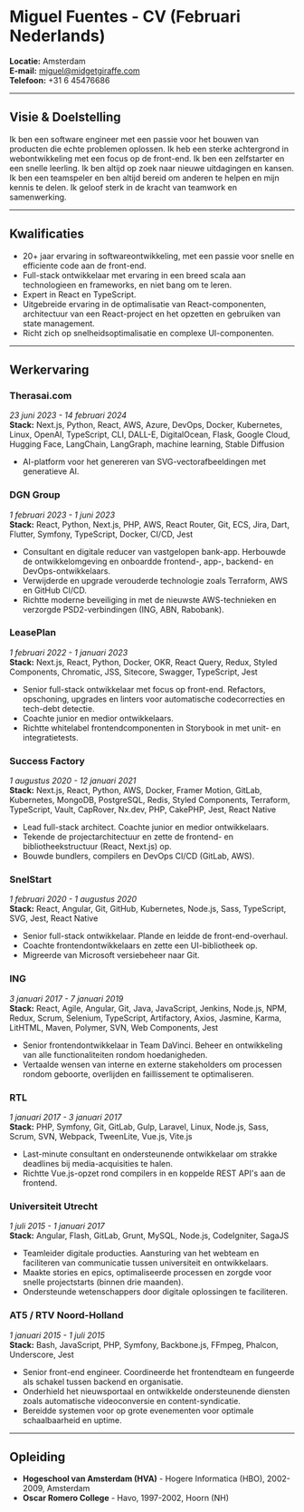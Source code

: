 # Miguel Fuentes - CV (Februari Nederlands)

**Locatie:** Amsterdam  
**E-mail:** miguel@midgetgiraffe.com  
**Telefoon:** +31 6 45476686  

---

## Visie & Doelstelling
Ik ben een software engineer met een passie voor het bouwen van producten die echte problemen oplossen. Ik heb een sterke achtergrond in webontwikkeling met een focus op de front-end. Ik ben een zelfstarter en een snelle leerling. Ik ben altijd op zoek naar nieuwe uitdagingen en kansen. Ik ben een teamspeler en ben altijd bereid om anderen te helpen en mijn kennis te delen. Ik geloof sterk in de kracht van teamwork en samenwerking.

---

## Kwalificaties
- 20+ jaar ervaring in softwareontwikkeling, met een passie voor snelle en efficiente code aan de front-end.  
- Full-stack ontwikkelaar met ervaring in een breed scala aan technologieen en frameworks, en niet bang om te leren.  
- Expert in React en TypeScript.  
- Uitgebreide ervaring in de optimalisatie van React-componenten, architectuur van een React-project en het opzetten en gebruiken van state management.  
- Richt zich op snelheidsoptimalisatie en complexe UI-componenten.

---

## Werkervaring

### Therasai.com  
*23 juni 2023 - 14 februari 2024*  
**Stack:** Next.js, Python, React, AWS, Azure, DevOps, Docker, Kubernetes, Linux, OpenAI, TypeScript, CLI, DALL-E, DigitalOcean, Flask, Google Cloud, Hugging Face, LangChain, LangGraph, machine learning, Stable Diffusion  
- AI-platform voor het genereren van SVG-vectorafbeeldingen met generatieve AI.

### DGN Group  
*1 februari 2023 - 1 juni 2023*  
**Stack:** React, Python, Next.js, PHP, AWS, React Router, Git, ECS, Jira, Dart, Flutter, Symfony, TypeScript, Docker, CI/CD, Jest  
- Consultant en digitale reducer van vastgelopen bank-app. Herbouwde de ontwikkelomgeving en onboardde frontend-, app-, backend- en DevOps-ontwikkelaars.  
- Verwijderde en upgrade verouderde technologie zoals Terraform, AWS en GitHub CI/CD.  
- Richtte moderne beveiliging in met de nieuwste AWS-technieken en verzorgde PSD2-verbindingen (ING, ABN, Rabobank).

### LeasePlan  
*1 februari 2022 - 1 januari 2023*  
**Stack:** Next.js, React, Python, Docker, OKR, React Query, Redux, Styled Components, Chromatic, JSS, Sitecore, Swagger, TypeScript, Jest  
- Senior full-stack ontwikkelaar met focus op front-end. Refactors, opschoning, upgrades en linters voor automatische codecorrecties en tech-debt detectie.  
- Coachte junior en medior ontwikkelaars.  
- Richtte whitelabel frontendcomponenten in Storybook in met unit- en integratietests.

### Success Factory  
*1 augustus 2020 - 12 januari 2021*  
**Stack:** Next.js, React, Python, AWS, Docker, Framer Motion, GitLab, Kubernetes, MongoDB, PostgreSQL, Redis, Styled Components, Terraform, TypeScript, Vault, CapRover, Nx.dev, PHP, CakePHP, Jest, React Native  
- Lead full-stack architect. Coachte junior en medior ontwikkelaars.  
- Tekende de projectarchitectuur en zette de frontend- en bibliotheekstructuur (React, Next.js) op.  
- Bouwde bundlers, compilers en DevOps CI/CD (GitLab, AWS).

### SnelStart  
*1 februari 2020 - 1 augustus 2020*  
**Stack:** React, Angular, Git, GitHub, Kubernetes, Node.js, Sass, TypeScript, SVG, Jest, React Native  
- Senior full-stack ontwikkelaar. Plande en leidde de front-end-overhaul.  
- Coachte frontendontwikkelaars en zette een UI-bibliotheek op.  
- Migreerde van Microsoft versiebeheer naar Git.

### ING  
*3 januari 2017 - 7 januari 2019*  
**Stack:** React, Agile, Angular, Git, Java, JavaScript, Jenkins, Node.js, NPM, Redux, Scrum, Selenium, TypeScript, Artifactory, Axios, Jasmine, Karma, LitHTML, Maven, Polymer, SVN, Web Components, Jest  
- Senior frontendontwikkelaar in Team DaVinci. Beheer en ontwikkeling van alle functionaliteiten rondom hoedanigheden.  
- Vertaalde wensen van interne en externe stakeholders om processen rondom geboorte, overlijden en faillissement te optimaliseren.

### RTL  
*1 januari 2017 - 3 januari 2017*  
**Stack:** PHP, Symfony, Git, GitLab, Gulp, Laravel, Linux, Node.js, Sass, Scrum, SVN, Webpack, TweenLite, Vue.js, Vite.js  
- Last-minute consultant en ondersteunende ontwikkelaar om strakke deadlines bij media-acquisities te halen.  
- Richtte Vue.js-opzet rond compilers in en koppelde REST API's aan de frontend.

### Universiteit Utrecht  
*1 juli 2015 - 1 januari 2017*  
**Stack:** Angular, Flash, GitLab, Grunt, MySQL, Node.js, CodeIgniter, SagaJS  
- Teamleider digitale producties. Aansturing van het webteam en faciliteren van communicatie tussen universiteit en ontwikkelaars.  
- Maakte stories en epics, optimaliseerde processen en zorgde voor snelle projectstarts (binnen drie maanden).  
- Ondersteunde wetenschappers door digitale oplossingen te faciliteren.

### AT5 / RTV Noord-Holland  
*1 januari 2015 - 1 juli 2015*  
**Stack:** Bash, JavaScript, PHP, Symfony, Backbone.js, FFmpeg, Phalcon, Underscore, Jest  
- Senior front-end engineer. Coordineerde het frontendteam en fungeerde als schakel tussen backend en organisatie.  
- Onderhield het nieuwsportaal en ontwikkelde ondersteunende diensten zoals automatische videoconversie en content-syndicatie.  
- Bereidde systemen voor op grote evenementen voor optimale schaalbaarheid en uptime.

---

## Opleiding
- **Hogeschool van Amsterdam (HVA)** - Hogere Informatica (HBO), 2002-2009, Amsterdam  
- **Oscar Romero College** - Havo, 1997-2002, Hoorn (NH)
